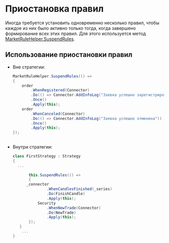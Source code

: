 # Приостановка правил

Иногда требуется установить одновременно несколько правил, чтобы каждое из них было активно только тогда, когда завершено формирование всех этих правил. Для этого используется метод [MarketRuleHelper.SuspendRules](xref:StockSharp.Algo.MarketRuleHelper.SuspendRules(System.Action)). 

## Использование приостановки правил

- Вне стратегии:

  ```cs
  MarketRuleHelper.SuspendRules(() =>
  {
      order
          .WhenRegistered(Connector)
          .Do(() => Connector.AddInfoLog("Заявка успешно зарегистрирована"))
          .Once()
          .Apply(this);
      order
          .WhenCanceled(Connector)
          .Do(() => Connector.AddInfoLog("Заявка успешно отменена"))
          .Once()
          .Apply(this);
  });
  							
  ```
- Внутри стратегии:

  ```cs
  class FirstStrategy : Strategy
  {
  	...
  	
         this.SuspendRules(() =>
         {
  		_connector
                 .WhenCandlesFinished(_series)
                 .Do(FinishCandle)
                 .Apply(this);
             Security
                 .WhenNewTrade(Connector)
                 .Do(NewTrade)
                 .Apply(this);
         });
     }
      ...
  }
  							
  ```
